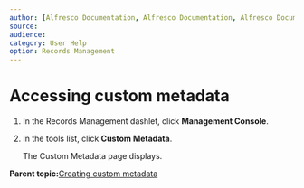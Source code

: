 ```yaml
---
author: [Alfresco Documentation, Alfresco Documentation, Alfresco Documentation]
source: 
audience: 
category: User Help
option: Records Management
---
```


# Accessing custom metadata

1.  In the Records Management dashlet, click **Management Console**.

2.  In the tools list, click **Custom Metadata**.

    The Custom Metadata page displays.


**Parent topic:**[Creating custom metadata](../concepts/rm-custmeta-intro.md)


